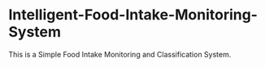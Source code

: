# Intelligent-Food-Intake-Monitoring-System
This is a Simple Food Intake Monitoring and Classification System.
